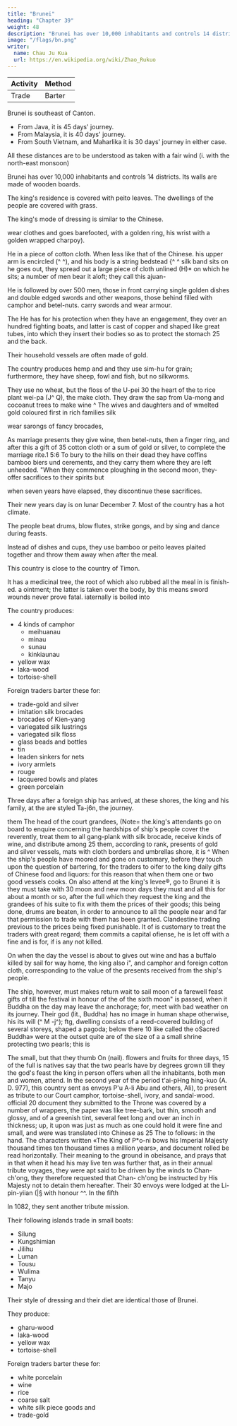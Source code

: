 ```yaml
---
title: "Brunei"
heading: "Chapter 39"
weight: 48
description: "Brunei has over 10,000 inhabitants and controls 14 districts. Its walls are made of wooden boards"
image: "/flags/bn.png"
writer:
  name: Chau Ju Kua
  url: https://en.wikipedia.org/wiki/Zhao_Rukuo
---
```



Activity | Method 
--- | ---
Trade | Barter


Brunei is southeast of Canton. 

- From Java, it is 45 days' journey. 
- From Malaysia, it is 40 days' journey. 
- From South Vietnam, and Maharlika it is 30 days' journey in either case.

All these distances are to be understood as taken with a fair wind (i. with the north-east monsoon)

Brunei has over 10,000 inhabitants and controls 14 districts. Its walls are made of wooden boards.

The king's residence is covered with peito leaves. The dwellings of the people are covered with grass.

The king's mode of dressing is similar to the Chinese. 

wear clothes and goes barefooted,
with a golden ring, his wrist with a golden
wrapped
charpoy).

He
in a piece of cotton cloth.
When
less like that of the Chinese.
his
upper arm is encircled
(^ ^), and his body is
a string bedstead {^ ^
silk band
sits on
he goes out, they spread out a large piece of cloth unlined
(H)* on which he sits; a number of men bear it aloft; they call this ajuan-


He is followed by over 500 men, those in front carrying
single
golden dishes and double edged swords and other weapons, those behind
filled
with camphor and betel-nuts.
carry swords and wear armour.

The
He
has for his protection
when they have an engagement, they
over an hundred fighting boats, and
latter is cast of copper
and shaped
like
great tubes, into which they insert their bodies so as to protect the stomach
25
and the back.

Their household vessels are often made of gold. 

The country produces hemp and
and they use sim-hu for grain;
furthermore, they have sheep, fowl and fish, but no silkworms. 

They use no wheat, but the floss
of the U-pei 30 the heart of the
to rice plant
wei-pa (J^
Q),
the
make cloth. They draw the sap from
Ua-mong and cocoanut trees
to
make wine ^
The wives and daughters
and of wmelted gold coloured
first
in rich families
silk

wear sarongs of fancy brocades,

As
marriage presents they
give wine, then betel-nuts, then a finger ring, and after this a gift of
35 cotton cloth
or a
sum
of gold or silver, to complete the marriage rite.1 5:6
To bury
to the hills on
their dead they have coffins
bamboo
biers
und cerements, and they carry them
where they are left unheeded. "When they commence
ploughing in the second moon, they-offer sacrifices to their spirits
but

when seven years have elapsed, they discontinue these sacrifices.

Their new years day is on lunar December 7. Most of the country has a hot climate.

The people beat drums, blow flutes, strike gongs, and by sing and dance during feasts. 

Instead of dishes and cups, they use bamboo or peito leaves plaited together and throw them away when after the meal.

This country is close to the country of Timon. 

It has a medicinal tree, the root of which
also
rubbed
all
the meal
in
is finish-ed.
a ointment; the latter is taken
over the body, by this means sword wounds never prove fatal.
iaternally
is boiled into 

The country produces:
- 4 kinds of camphor
  - meihuanau
  - minau
  - sunau
  - kinkiaunau
- yellow wax
- laka-wood
- tortoise-shell

Foreign traders barter these for:
- trade-gold and silver
- imitation silk brocades
- brocades of Kien-yang
- variegated silk lustrings
- variegated silk floss
- glass beads and bottles
- tin
- leaden sinkers for nets
- ivory armlets
- rouge
- lacquered bowls and plates
- green porcelain


Three days after a foreign ship has arrived, at these shores, the king
and
his family, at the
are styled Ta-j6n,
the journey.

them
The
head of the court grandees, (Note= the.king's attendants go on board to enquire concerning the hardships of ship's people cover the
reverently,
treat
them
to
all
gang-plank with
silk brocade, receive
kinds of wine, and distribute
among
25
them, according to rank, presents of gold and silver vessels, mats with cloth
borders and umbrellas
shore,
it
is
^ When the
ship's people
have moored and gone on
customary, before they touch upon the question of bartering, for
the traders to oifer to the king daily gifts of Chinese food and liquors:
for this reason that
when
them one or two good
vessels
cooks.
On
also attend at the king's levee®,
go to Brunei 
it is
they must take with 30
moon and new moon days they must
and all this for about a month or so, after
the full
which they request the king and the grandees of
his suite to fix
with them
the prices of their goods; this being done, drums are beaten, in order to
announce to
all
the people near and far that permission to trade with
them
has been granted. Clandestine trading previous to the prices being fixed
punishable. It
of
is
customary to treat the traders with great regard;
them commits a
capital ofiense, he is let off with a fine
and
is
for, if 
is
any
not killed.

On
when
the day
the vessel
is
about to
gives out wine and has a buffalo killed by
sail for
way
home, the king also
i",
and
camphor and foreign cotton cloth, corresponding to the
value of the presents received from the ship's people. 

The ship, however, must
makes return
wait to sail
moon
of a farewell feast
gifts of
till
the festival in honour of the
of the sixth
moon"
is
passed,
when
it
Buddha on the day
may
leave the anchorage; for,
meet with bad weather on its journey.
Their god (lit., Buddha) has no image in human shape
otherwise,
his
its will
(^
M
-j^);
ftg,
dwelling consists of a reed-covered building of several storeys, shaped
a pagoda; below there
10 like
called the oSacred
Buddha»
were at the outset quite
are of the size of a
a small shrine protecting two pearls; this
is 

The
small, but that they
thumb
On
(nail).
flowers and fruits for three days,
15
of the full
is
natives say that the two pearls
have by degrees grown
till
they
the god's feast the king in person offers
when
all
the inhabitants, both
men and
women, attend.
In the second year of the period t'ai-pHng hing-kuo (A. D. 977), this
country sent as envoys P'u A-li 
Abu
and others,
Ali),
to present
as tribute to our Court camphor, tortoise-shell, ivory, and sandal-wood.
official
20
document they submitted
to the
Throne was covered by a number of
wrappers, the paper was like tree-bark, but thin, smooth and glossy, and of
a greenish tint, several feet long and over an inch in thickness;
up,
it
upon
was just as much as one could hold
it
were
fine
and
small,
and were
was translated into Chinese as
25
The
to
follows:
in the hand.
The characters written
«The King of P*o-ni bows
his Imperial
Majesty
thousand times ten thousand times a million years», and
document
rolled
be read horizontally. Their meaning
to the ground in obeisance, and prays that
in that
when
it
head
his
may
live ten
was further
that, as in their annual tribute voyages, they
were apt
said
to be
driven by the winds to Chan-ch'ong, they therefore requested that Chan-
ch'ong be instructed by His Majesty not to detain them hereafter. Their
30
envoys were lodged at the Li-pin-yiian (|§
with honour ^^.
In the
fifth


In 1082, they sent another tribute mission. 


Their following islands trade in small boats:
- Silung
- Kungshimian
- Jilihu
- Luman
- Tousu
- Wulima
- Tanyu
- Majo

Their style of dressing and their diet are identical those of Brunei. 

They produce:
- gharu-wood
- laka-wood
- yellow wax
- tortoise-shell

Foreign traders barter these for:
- white porcelain
- wine
- rice
- coarse salt
- white silk piece goods and
- trade-gold


<!-- Notes.
The
1)
mention of Borneo in Chinese literature dates from
(/^ ^), 6,5 under the form P'o-ni
earliest
when
ninth century,
10
the latter part of the
occurs in the Man-shu
(y^ j^).
name used by our author are both
pronounced in Cantonese Put-ni, i. e., Brni, Borneo. See also Groeneveldt, Notes, 101 et seqq.
Gerini, Researches, 512 et seqq., is ((perfectly sure» P'o-ni is Pani or Panel on the Barumun
or Pani River, east coast of Sumatra, in about 2°20'— 2°30' N. lat. The information given
by Chau Ju-kua strengthens the identification of P'o-ni with Borneo. He says it was near
Pel Hot, B. E.
Ti-mbn
F. E. 0., IV, 287, 296.
The two forms
of the
one of which can possibly have been near Sumatra, and some, at
to have been
to Borneo, and not one to Sumatra.
the Celebes. Certain other facts
in
15
— unquestionably Luzon. He speaks of neighbouring
Timor, and south of Ma-i
(island of
islands, not
it
— It
— even
least, of
which appear
the story of the two pearls,
all point
20
true that in a previous passage (supra, p. 76}
is
our author states that P'o-ni was 15 days sailing N.-W. of Sho-p'o, while in this chapter he says
it is
may
45 days journey from Sho-p'o, but this
remarks (supra,
58) on Chinese errors in
p.
partly be accounted for by reference to previous
compass directions at sea, and the course sailed,
whether straight or coast-wise, should also be taken
Nipa palm
2)
This character stands for
3)
J.
A. 0.
S.,
4)
nang
is
84.
litter or
Sha-hu
hammock; the word
sago, see supra, p.
Is
in
.
On
— 399.
The
first
Cantonese Jca-mung,
(^
is
^^
is
written
MJ- A juan-
evidently the gomuti palm, the sap of which
is
is
the
is
I,
Ming period the name was
p^). See Groeneveldt, Notes, 116.
written Ti-wu, in Cantonese Ti-mat. In the
)
and Ki-li-ti-mOn
(^
j^
||_
p, 63, line 32,
these products of Borneo, see infra, Pt. II.
The character jung is
Fu-kien. ((Variegated silk
flossa.
jung. Confer the terms Tcie-jung
((Green porcelains,
is
(^ :^)
our celadon porcelain;
Chb-kiang province, and was an important
times. See
character of this word
itself
the medecine for wounds, conf. supra,
On
Sung books, see Hirth,
island of Timor. In a previous passage (supra, p. 83), giving a list of the depen- 35
written Ch'i-mon
7)
the suppression of radicals in
made. See Crawfurd, Hist. Indian Archipelago,
do not know what native word is transcribed by Ma-mong.
We
6)
(jpet-to).
30
appears to be foreign. See supra, pp. 47, 50, 72.
84. We'i-pa, in Cantonese mi-pa is the nipa palm. See supra,
substance from which toddy
dences of Java, the name
On
Xh
25
into consideration.
palmyra palm
27.
Kia-mong,
ordinary
397
XXX,
In some editions of this work the
a
5)
p.
(ivei-pa) leaves probably, not
Hirth, Ancient Chinese porcelain,
the World. (Hakl. Soc.
8) ((Mats
edit.) 117.
with cloth borders»,
Kien-yang
and siu-jung
it
is
a town in Kien-ning-fu,
probably for -^d
(|k 3^),
also
pronounced 40
P'ei-wbn-yiin-fu,
2,7i.
was principally manufactured at Lung-ch'iian
article
29,
in
of export in Chinese trade in mediaeval
38—69.
Conf. Pigafetta, First
Voyage round
45
__
^^ J^.
The
first
character
is
identical with
J^,
according
and we find mentioned in P'ei-wbn-yun-fu, llQAj 162, as a term used during
Jh| jS.
On the subject of mats, see
the Sung dynasty, ((mats having a brocaded hem»,
to K'ang-hi-tzi-tien,
^a
infra, Pt. II. Ch.
XXIV.
—1,39
159
PHILIPPINE ISLANDS.
9) It
on the
first
is custamary in China for hidg officials to receive the visits of their
subordinates
and fifteenth of each moon, and these days are the ordinary holidays of the people,
on which they
make
WK f^
^°)
5 46,98 gives
visits.
^
^^^ ^^^^ character stands for
several quotations of analogous terms;
oto go to», Bto travels. Pei-wbn-yan-fu,
^^^ «a farewell dinner to a parting
e. g.,
jjjg_
friends also «a viaticumn.
11) The feast of Kuan-yin, the patron of sailors, see supra, p. 69. Buddhism was not unknown
Borneo in mediaeval times, though the date of its appearance there is uncertain. See Lassen,
Indische Altherthumsk. IV, 582. Crawfurd, J. E. G. S., XXIII, 83.
in
10
12)
Can these pearls be the same Pigafetta speaks of in his Narrative? «They say
that the
Coest of Borneo) has two pearls as large as a hen's eggs, and so
placed on a smooth table they cannot be made to stand stiH». See First
W.
king of Burne (Brunei,
perfectly round that
if
Voyage round the World by Magellan (Hakl.
according to the Fang-yea ^ossary in K'ang-hsi
Soc.
edit.),
tzi-tien.
117, 120. -j^
The
statue
is
'^ «humaushape»,
placed in contrast with
15 the pearls.
The full text of this letter of the ruler of Borneo is given in Sung-shi, 489,18. The
name is there said to be Hiang-ta (fS]
and that of the envoy P'u Lu-sie (»^
'^^^ ^^"^S said in his letter to the Emperor of China concerning this envoy= ((Recently
^)0-
fM.
there was a trader, P'u Lu-sie by name, whose ship arrived at the mouth of my river; I sent a
20 man to invite him to my place, and then he told me he came from China. The people of my
13)
^)
king's
country were
the Court
....»
much pleased at this, and, preparing a ship, asked this stranger to guide them to
See Groeneveldt, Notes, 109. It appears from this that it is to the enterprising
Arab traders of Canton,
or Ts'iian-chou, that belongs the credit of opening relations between
China and Borneo.
Sung-shi, 489,19* gives the name of the king of Borneo as Si-li-ma-jo (^^ j||
which may be Sri Maharaja or Maradja. The mission sailed back from Ts'iian-chou.
15) These islands must probably be looked for in the Celebes and Moluccas; there is nothing
to indicate how the nineteen characters which give their names should be grouped. The division
here adopted is purely tentative. The first name may be Serang or Coram, the third Gilolo. Wu-
30 li-ma may be the same as the Wu-li (/^ JB) of Yuan-shi, 162 which Groeneveldt, Notes,
Tan-yu suggests Ternate, and Ma-jo
27, thought might be Bali, but this seems doubtful.

Mahono, but none of these islands produce any kind
of gharu-wood. -->